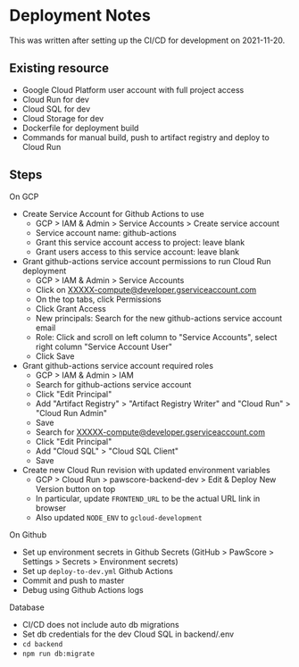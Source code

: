 # Deployment Notes

This was written after setting up the CI/CD for development on 2021-11-20.

## Existing resource

- Google Cloud Platform user account with full project access
- Cloud Run for dev
- Cloud SQL for dev
- Cloud Storage for dev
- Dockerfile for deployment build
- Commands for manual build, push to artifact registry and deploy to Cloud Run

## Steps

On GCP

- Create Service Account for Github Actions to use
  - GCP > IAM & Admin > Service Accounts > Create service account
  - Service account name: github-actions
  - Grant this service account access to project: leave blank
  - Grant users access to this service account: leave blank
- Grant github-actions service account permissions to run Cloud Run deployment
  - GCP > IAM & Admin > Service Accounts
  - Click on XXXXX-compute@developer.gserviceaccount.com
  - On the top tabs, click Permissions
  - Click Grant Access
  - New principals: Search for the new github-actions service account email
  - Role: Click and scroll on left column to "Service Accounts", select right column "Service Account User"
  - Click Save
- Grant github-actions service account required roles
  - GCP > IAM & Admin > IAM
  - Search for github-actions service account
  - Click "Edit Principal"
  - Add "Artifact Registry" > "Artifact Registry Writer" and "Cloud Run" > "Cloud Run Admin"
  - Save
  - Search for XXXXX-compute@developer.gserviceaccount.com
  - Click "Edit Principal"
  - Add "Cloud SQL" > "Cloud SQL Client"
  - Save
- Create new Cloud Run revision with updated environment variables
  - GCP > Cloud Run > pawscore-backend-dev > Edit & Deploy New Version button on top
  - In particular, update `FRONTEND_URL` to be the actual URL link in browser
  - Also updated `NODE_ENV` to `gcloud-development`

On Github

- Set up environment secrets in Github Secrets (GitHub > PawScore > Settings > Secrets > Environment secrets)
- Set up `deploy-to-dev.yml` Github Actions
- Commit and push to master
- Debug using Github Actions logs

Database

- CI/CD does not include auto db migrations
- Set db credentials for the dev Cloud SQL in backend/.env
- `cd backend`
- `npm run db:migrate`
